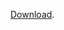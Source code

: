 

[Download](https://github.com/ruizivo/ahgora-login/releases/download/v0.1.45/ahgora-login.zip).



